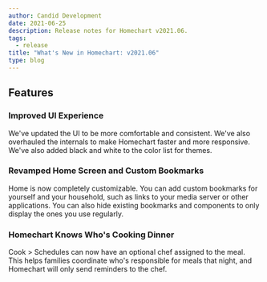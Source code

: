 ```yaml
---
author: Candid Development
date: 2021-06-25
description: Release notes for Homechart v2021.06.
tags:
  - release
title: "What's New in Homechart: v2021.06"
type: blog
---
```


## Features

### Improved UI Experience

We've updated the UI to be more comfortable and consistent.  We've also overhauled the internals to make Homechart faster and more responsive.  We've also added black and white to the color list for themes.

### Revamped Home Screen and Custom Bookmarks

Home is now completely customizable.  You can add custom bookmarks for yourself and your household, such as links to your media server or other applications.  You can also hide existing bookmarks and components to only display the ones you use regularly.

### Homechart Knows Who's Cooking Dinner

Cook > Schedules can now have an optional chef assigned to the meal.  This helps families coordinate who's responsible for meals that night, and Homechart will only send reminders to the chef.
